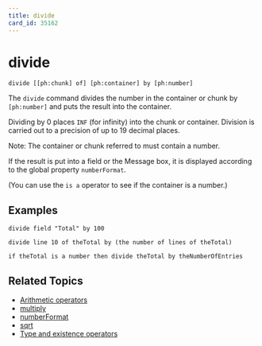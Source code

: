 ```yaml
---
title: divide
card_id: 35162
---
```


# divide

```
divide [[ph:chunk] of] [ph:container] by [ph:number]
```

The `divide` command divides the number in the container or chunk by `[ph:number]` and puts the result into the container.

Dividing by 0 places `INF` (for infinity) into the chunk or container. Division is carried out to a precision of up to 19 decimal places.

Note: The container or chunk referred to must contain a number.

If the result is put into a field or the Message box, it is displayed according to the global property `numberFormat`.

(You can use the `is a` operator to see if the container is a number.)

## Examples

```
divide field "Total" by 100

divide line 10 of theTotal by (the number of lines of theTotal)

if theTotal is a number then divide theTotal by theNumberOfEntries
```

## Related Topics

* [Arithmetic operators](/HyperTalkReference/operatorsandconstants/Arithmetic-operators)
* [multiply](/HyperTalkReference/commands/multiply)
* [numberFormat](/HyperTalkReference/properties/numberFormat)
* [sqrt](/HyperTalkReference/functions/sqrt)
* [Type and existence operators](/HyperTalkReference/operatorsandconstants/Type-and-existence-operators)
